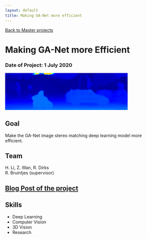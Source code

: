 ```yaml
---
layout: default
title: Making GA-Net more efficient
---
```


[Back to Master projects](./master.md)
# Making GA-Net more Efficient
### Date of Project: 1 July 2020
<img src="/assets/img/ganet_res.png" alt="ganet" width="400"/>

## Goal
Make the GA-Net image stereo matching deep learning model more efficient.

## Team
H. Li, Z. Wan, R. Dirks\
R. Bruintjes (supervisor)

## [Blog Post of the project](https://medium.com/making-ganet-more-efficient/making-ga-net-more-efficient-868d0336b24a)

## Skills
* Deep Learning
* Computer Vision
* 3D Vision
* Research
